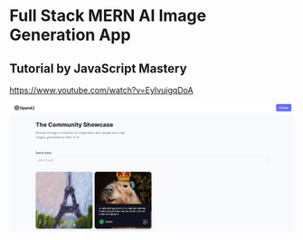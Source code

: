 # Full Stack MERN AI Image Generation App 
## Tutorial by JavaScript Mastery
https://www.youtube.com/watch?v=EyIvuigqDoA

![picture of the layout](https://github.com/emlala/dall-e-tutorial/blob/f41c063ca494ae739d9e78821e07f16c61392435/layout.png?raw=true)